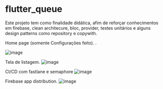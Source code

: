 # flutter_queue

Este projeto tem como finalidade didática, afim de reforçar conhecimentos em firebase, clean architecure, bloc, provider, testes unitários e alguns design patterns como repository e copywith.


Home page (somente Configurações feito).
.

![image](https://user-images.githubusercontent.com/25774838/172482229-e1dffe04-6da9-4366-a20d-478a60211b49.png)


Tela de listagem.
![image](https://user-images.githubusercontent.com/25774838/171476018-7a5b06a1-f8a1-4e16-a902-28fba0de3037.png)

CI/CD com fastlane e semaphore
![image](https://user-images.githubusercontent.com/25774838/172481862-1da37b27-178c-4225-9f29-ae097c7e4419.png)

Firebase app distribution.
![image](https://user-images.githubusercontent.com/25774838/172482048-7accfa55-878b-4976-8164-64392dad5522.png)
